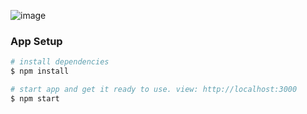 ![image](https://user-images.githubusercontent.com/59766658/200256268-d78e6672-0688-4505-ab9c-8620505690f7.png)

### App Setup
```bash
# install dependencies 
$ npm install

# start app and get it ready to use. view: http://localhost:3000
$ npm start
```
